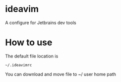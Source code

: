 # ideavim
A configure for Jetbrains dev tools

# How to use
The default file location is 
~~~
~/.ideavimrc
~~~
You can download and move file to ~/ user home path
